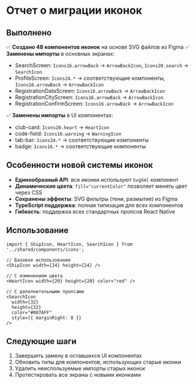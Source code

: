 # Отчет о миграции иконок

## Выполнено

✅ **Создано 48 компонентов иконок** на основе SVG файлов из Figma
✅ **Заменены импорты** в основных экранах:
- SearchScreen: `Icons16.arrowBack` → `ArrowBackIcon`, `Icons20.search` → `SearchIcon`
- ProfileScreen: `Icons24.*` → соответствующие компоненты, `Icons16.arrowBack` → `ArrowBackIcon`
- RegistrationDataScreen: `Icons16.arrowBack` → `ArrowBackIcon`
- RegistrationCityScreen: `Icons16.arrowBack` → `ArrowBackIcon`
- RegistrationConfirmScreen: `Icons16.arrowBack` → `ArrowBackIcon`

✅ **Заменены импорты** в UI компонентах:
- club-card: `Icons20.heart` → `HeartIcon`
- code-field: `Icons16.warning` → `WarningIcon`
- tab-bar: `Icons24.*` → соответствующие компоненты
- badge: `Icons16.*` → соответствующие компоненты

## Особенности новой системы иконок

- **Единообразный API**: все иконки используют `SvgXml` компонент
- **Динамические цвета**: `fill="currentColor"` позволяет менять цвет через CSS
- **Сохранены эффекты**: SVG фильтры (тени, размытие) из Figma
- **TypeScript поддержка**: полная типизация для всех компонентов
- **Гибкость**: поддержка всех стандартных пропсов React Native

## Использование

```tsx
import { ShipIcon, HeartIcon, SearchIcon } from '../shared/components/icons';

// Базовое использование
<ShipIcon width={24} height={24} />

// С изменением цвета
<HeartIcon width={20} height={20} color="red" />

// С дополнительными пропсами
<SearchIcon 
  width={32} 
  height={32} 
  color="#007AFF"
  style={{ marginRight: 8 }}
/>
```

## Следующие шаги

1. Завершить замену в оставшихся UI компонентах
2. Обновить типы для компонентов, использующих старые иконки
3. Удалить неиспользуемые импорты старых иконок
4. Протестировать все экраны с новыми иконками
